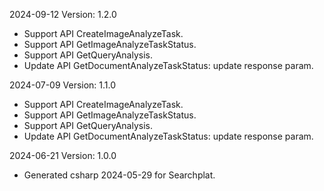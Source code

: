 2024-09-12 Version: 1.2.0
- Support API CreateImageAnalyzeTask.
- Support API GetImageAnalyzeTaskStatus.
- Support API GetQueryAnalysis.
- Update API GetDocumentAnalyzeTaskStatus: update response param.


2024-07-09 Version: 1.1.0
- Support API CreateImageAnalyzeTask.
- Support API GetImageAnalyzeTaskStatus.
- Support API GetQueryAnalysis.
- Update API GetDocumentAnalyzeTaskStatus: update response param.


2024-06-21 Version: 1.0.0
- Generated csharp 2024-05-29 for Searchplat.

